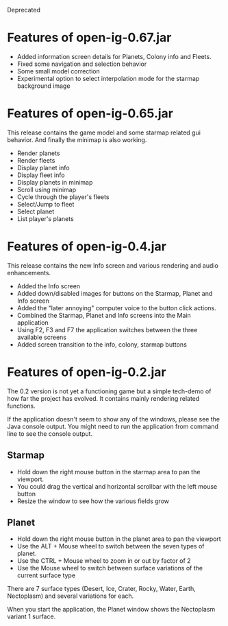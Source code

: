 Deprecated

# Features of open-ig-0.67.jar #
  * Added information screen details for Planets, Colony info and Fleets.
  * Fixed some navigation and selection behavior
  * Some small model correction
  * Experimental option to select interpolation mode for the starmap background image

# Features of open-ig-0.65.jar #
This release contains the game model and some starmap related gui behavior. And finally the minimap is also working.

  * Render planets
  * Render fleets
  * Display planet info
  * Display fleet info
  * Display planets in minimap
  * Scroll using minimap
  * Cycle through the player's fleets
  * Select/Jump to fleet
  * Select planet
  * List player's planets

# Features of open-ig-0.4.jar #
This release contains the new Info screen and various rendering and audio enhancements.

  * Added the Info screen
  * Added down/disabled images for buttons on the Starmap, Planet and Info screen
  * Added the "later annoying" computer voice to the button click actions.
  * Combined the Starmap, Planet and Info screens into the Main application
  * Using F2, F3 and F7 the application switches between the three available screens
  * Added screen transition to the info, colony, starmap buttons

# Features of open-ig-0.2.jar #
The 0.2 version is not yet a functioning game but a simple tech-demo of how far the project has evolved. It contains mainly rendering related functions.

If the application doesn't seem to show any of the windows, please see the Java console output. You might need to run the application from command line to see the console output.

## Starmap ##
  * Hold down the right mouse button in the starmap area to pan the viewport.
  * You could drag the vertical and horizontal scrollbar with the left mouse button
  * Resize the window to see how the various fields grow

## Planet ##
  * Hold down the right mouse button in the planet area to pan the viewport
  * Use the ALT + Mouse wheel to switch between the seven types of planet.
  * Use the CTRL + Mouse wheel to zoom in or out by factor of 2
  * Use the Mouse wheel to switch between surface variations of the current surface type

There are 7 surface types (Desert, Ice, Crater, Rocky, Water, Earth, Nectoplasm) and several variations for each.

When you start the application, the Planet window shows the Nectoplasm variant 1 surface.